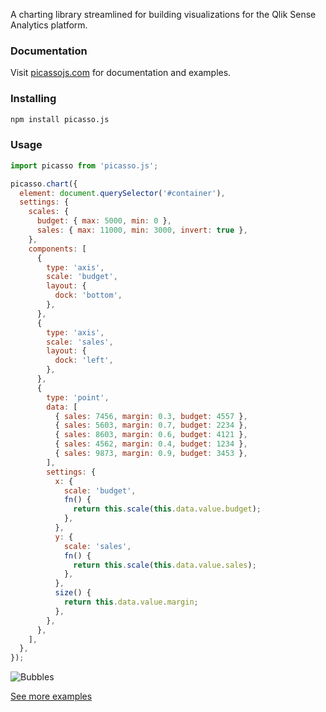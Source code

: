 A charting library streamlined for building visualizations for the Qlik Sense Analytics platform.

### Documentation

Visit [picassojs.com](https://picassojs.com) for documentation and examples.

### Installing

```sh
npm install picasso.js
```

### Usage

```js
import picasso from 'picasso.js';

picasso.chart({
  element: document.querySelector('#container'),
  settings: {
    scales: {
      budget: { max: 5000, min: 0 },
      sales: { max: 11000, min: 3000, invert: true },
    },
    components: [
      {
        type: 'axis',
        scale: 'budget',
        layout: {
          dock: 'bottom',
        },
      },
      {
        type: 'axis',
        scale: 'sales',
        layout: {
          dock: 'left',
        },
      },
      {
        type: 'point',
        data: [
          { sales: 7456, margin: 0.3, budget: 4557 },
          { sales: 5603, margin: 0.7, budget: 2234 },
          { sales: 8603, margin: 0.6, budget: 4121 },
          { sales: 4562, margin: 0.4, budget: 1234 },
          { sales: 9873, margin: 0.9, budget: 3453 },
        ],
        settings: {
          x: {
            scale: 'budget',
            fn() {
              return this.scale(this.data.value.budget);
            },
          },
          y: {
            scale: 'sales',
            fn() {
              return this.scale(this.data.value.sales);
            },
          },
          size() {
            return this.data.value.margin;
          },
        },
      },
    ],
  },
});
```

![Bubbles](../../website/static/img/bubbles.png)

[See more examples](https://picassojs.com/examples)

